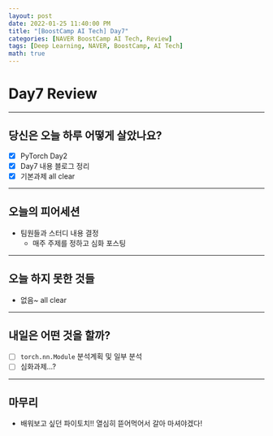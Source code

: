 ```yaml
---
layout: post
date: 2022-01-25 11:40:00 PM
title: "[BoostCamp AI Tech] Day7"
categories: [NAVER BoostCamp AI Tech, Review]
tags: [Deep Learning, NAVER, BoostCamp, AI Tech]
math: true
---
```


# Day7 Review

---

## 당신은 오늘 하루 어떻게 살았나요?
- [x] PyTorch Day2
- [x] Day7 내용 블로그 정리
- [x] 기본과제 all clear

---

## 오늘의 피어세션
- 팀원들과 스터디 내용 결정
    - 매주 주제를 정하고 심화 포스팅

---

## 오늘 하지 못한 것들
- 없음~ all clear

---

## 내일은 어떤 것을 할까?
- [ ] `torch.nn.Module` 분석계획 및 일부 분석
- [ ] 심화과제...?

---

## 마무리
- 배워보고 싶던 파이토치!! 열심히 뜯어먹어서 갈아 마셔야겠다!

